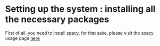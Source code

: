 # Setting up the system : installing all the necessary packages

First of all, you need to install spacy, for that sake, please visit the spacy usage page [here](https://spacy.io/usage/)
